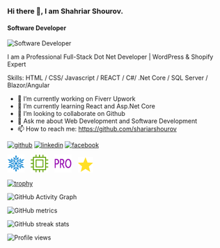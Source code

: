 ### Hi there 👋, I am Shahriar Shourov.
#### Software Developer
![Software Developer](https://media-exp1.licdn.com/dms/image/C5616AQGe4iyzQPM1qA/profile-displaybackgroundimage-shrink_200_800/0/1614713430373?e=1635984000&v=beta&t=mjqqaSe2b-UxUWwBQVkae9GJCr1mF2YndFn3EftOjM0)

I am a Professional Full-Stack Dot Net Developer | WordPress & Shopify Expert

Skills: HTML / CSS/ Javascript / REACT / C#/ .Net Core / SQL Server  / Blazor/Angular

- 🔭 I’m currently working on Fiverr  Upwork 
- 🌱 I’m currently learning React and Asp.Net Core 
- 👯 I’m looking to collaborate on Github 
- 💬 Ask me about Web Development and Software Development 
- 📫 How to reach me: https://github.com/shariarshourov 


[<img src='https://cdn.jsdelivr.net/npm/simple-icons@3.0.1/icons/github.svg' alt='github' height='40'>](https://github.com/https://github.com/shariarshourov)  [<img src='https://cdn.jsdelivr.net/npm/simple-icons@3.0.1/icons/linkedin.svg' alt='linkedin' height='40'>](https://www.linkedin.com/in/shahriarshourov/)  [<img src='https://cdn.jsdelivr.net/npm/simple-icons@3.0.1/icons/facebook.svg' alt='facebook' height='40'>](https://www.facebook.com/shahriarshourov.me)  

<a href='https://archiveprogram.github.com/'><img src='https://raw.githubusercontent.com/acervenky/animated-github-badges/master/assets/acbadge.gif' width='40' height='40'></a> <a href='https://docs.github.com/en/developers'><img src='https://raw.githubusercontent.com/acervenky/animated-github-badges/master/assets/devbadge.gif' width='40' height='40'></a> <a href='https://github.com/pricing'><img src='https://raw.githubusercontent.com/acervenky/animated-github-badges/master/assets/pro.gif' width='40' height='40'></a> <a href='https://stars.github.com/'><img src='https://raw.githubusercontent.com/acervenky/animated-github-badges/master/assets/starbadge.gif' width='35' height='35'></a> 

[![trophy](https://github-profile-trophy.vercel.app/?username=https://github.com/shariarshourov)](https://github.com/ryo-ma/github-profile-trophy)

![GitHub Activity Graph](https://activity-graph.herokuapp.com/graph?username=https://github.com/shariarshourov)  

![GitHub metrics](https://metrics.lecoq.io/https://github.com/shariarshourov)  

![GitHub streak stats](https://github-readme-streak-stats.herokuapp.com/?user=https://github.com/shariarshourov)  

![Profile views](https://gpvc.arturio.dev/https://github.com/shariarshourov)  
